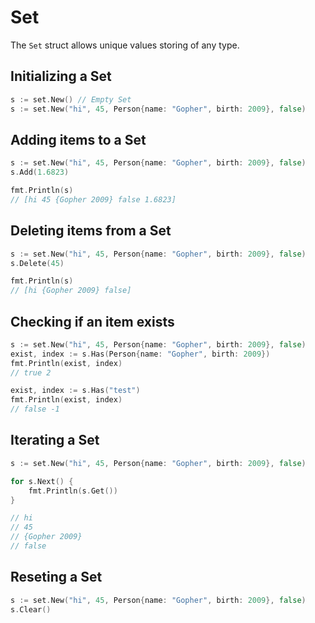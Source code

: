 # Set

The `Set` struct allows unique values storing of any type.

## Initializing a Set

```go
s := set.New() // Empty Set
s := set.New("hi", 45, Person{name: "Gopher", birth: 2009}, false)
```

## Adding items to a Set

```go
s := set.New("hi", 45, Person{name: "Gopher", birth: 2009}, false)
s.Add(1.6823)

fmt.Println(s)
// [hi 45 {Gopher 2009} false 1.6823]
```

## Deleting items from a Set

```go
s := set.New("hi", 45, Person{name: "Gopher", birth: 2009}, false)
s.Delete(45)

fmt.Println(s)
// [hi {Gopher 2009} false]
```

## Checking if an item exists

```go
s := set.New("hi", 45, Person{name: "Gopher", birth: 2009}, false)
exist, index := s.Has(Person{name: "Gopher", birth: 2009})
fmt.Println(exist, index)
// true 2

exist, index := s.Has("test")
fmt.Println(exist, index)
// false -1
```

## Iterating a Set

```go
s := set.New("hi", 45, Person{name: "Gopher", birth: 2009}, false)

for s.Next() {
    fmt.Println(s.Get())
}

// hi
// 45
// {Gopher 2009}
// false
```

## Reseting a Set

```go
s := set.New("hi", 45, Person{name: "Gopher", birth: 2009}, false)
s.Clear()
```

